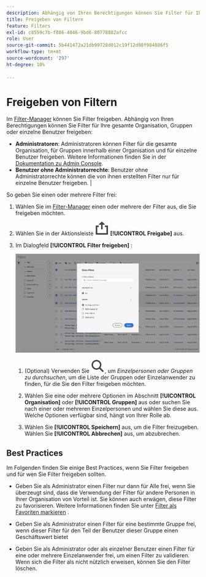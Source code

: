 ```yaml
---
description: Abhängig von Ihren Berechtigungen können Sie Filter für Ihre gesamte Organisation, Gruppen oder einzelne Benutzer freigeben.
title: Freigeben von Filtern
feature: Filters
exl-id: c8559c7b-f886-4046-9bd6-80778882afcc
role: User
source-git-commit: 5b441472a21db99728d012c19f12d98f984086f5
workflow-type: tm+mt
source-wordcount: '297'
ht-degree: 10%

---
```


# Freigeben von Filtern

Im [Filter-Manager](manage-filters.md) können Sie Filter freigeben. Abhängig von Ihren Berechtigungen können Sie Filter für Ihre gesamte Organisation, Gruppen oder einzelne Benutzer freigeben:

* **Administratoren**: Administratoren können Filter für die gesamte Organisation, für Gruppen innerhalb einer Organisation und für einzelne Benutzer freigeben. Weitere Informationen finden Sie in der [Dokumentation zu Admin Console](https://helpx.adobe.com/de/enterprise/using/manage-products.html).
* **Benutzer ohne Administratorrechte**: Benutzer ohne Administratorrechte können die von ihnen erstellten Filter nur für einzelne Benutzer freigeben. |

So geben Sie einen oder mehrere Filter frei:

1. Wählen Sie im [Filter-Manager](manage-filters.md) einen oder mehrere der Filter aus, die Sie freigeben möchten.
1. Wählen Sie in der Aktionsleiste ![Freigabe](/help/assets/icons/Share.svg) **[!UICONTROL Freigabe]** aus.
1. Im Dialogfeld **[!UICONTROL Filter freigeben]** :

   ![Dialogfeld &quot;Filter freigeben&quot;](assets/share-filter-dialog.png)

   1. (Optional) Verwenden Sie ![Suche](/help/assets/icons/Search.svg), um *Einzelpersonen oder Gruppen zu durchsuchen*, um die Liste der Gruppen oder Einzelanwender zu finden, für die Sie den Filter freigeben möchten.

   1. Wählen Sie eine oder mehrere Optionen im Abschnitt **[!UICONTROL Organisation]** oder **[!UICONTROL Gruppen]** aus oder suchen Sie nach einer oder mehreren Einzelpersonen und wählen Sie diese aus. Welche Optionen verfügbar sind, hängt von Ihrer Rolle ab.

   1. Wählen Sie **[!UICONTROL Speichern]** aus, um die Filter freizugeben. Wählen Sie **[!UICONTROL Abbrechen]** aus, um abzubrechen.

## Best Practices

Im Folgenden finden Sie einige Best Practices, wenn Sie Filter freigeben und für wen Sie Filter freigeben sollten.

* Geben Sie als Administrator einen Filter nur dann für Alle frei, wenn Sie überzeugt sind, dass die Verwendung der Filter für andere Personen in Ihrer Organisation von Vorteil ist. Sie können auch erwägen, diese Filter zu favorisieren. Weitere Informationen finden Sie unter [Filter als Favoriten markieren](filters-favorite.md) .

* Geben Sie als Administrator einen Filter für eine bestimmte Gruppe frei, wenn dieser Filter für den Teil der Benutzer dieser Gruppe einen Geschäftswert bietet

* Geben Sie als Administrator oder als einzelner Benutzer einen Filter für eine oder mehrere Einzelanwender frei, um einen Filter zu validieren. Wenn sich die Filter als nicht nützlich erweisen, können Sie den Filter löschen.

